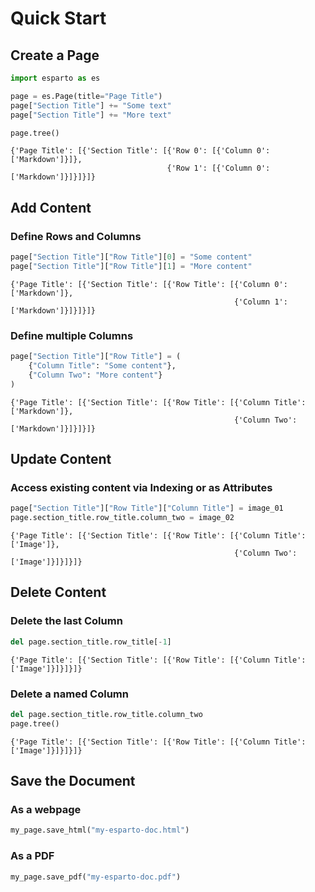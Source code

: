# Quick Start

## Create a Page

```python
import esparto as es

page = es.Page(title="Page Title")
page["Section Title"] += "Some text"
page["Section Title"] += "More text"

page.tree()
```

```
{'Page Title': [{'Section Title': [{'Row 0': [{'Column 0': ['Markdown']}]},
                                   {'Row 1': [{'Column 0': ['Markdown']}]}]}]}
```

## Add Content

### Define Rows and Columns

```python
page["Section Title"]["Row Title"][0] = "Some content"
page["Section Title"]["Row Title"][1] = "More content"
```

```
{'Page Title': [{'Section Title': [{'Row Title': [{'Column 0': ['Markdown']},
                                                  {'Column 1': ['Markdown']}]}]}]}
```

### Define multiple Columns

```python
page["Section Title"]["Row Title"] = (
    {"Column Title": "Some content"},
    {"Column Two": "More content"}
)
```

```
{'Page Title': [{'Section Title': [{'Row Title': [{'Column Title': ['Markdown']},
                                                  {'Column Two': ['Markdown']}]}]}]}
```

## Update Content

### Access existing content via Indexing or as Attributes

```python
page["Section Title"]["Row Title"]["Column Title"] = image_01
page.section_title.row_title.column_two = image_02
```

```
{'Page Title': [{'Section Title': [{'Row Title': [{'Column Title': ['Image']},
                                                  {'Column Two': ['Image']}]}]}]}
```

## Delete Content

### Delete the last Column

```python
del page.section_title.row_title[-1]
```

```
{'Page Title': [{'Section Title': [{'Row Title': [{'Column Title': ['Image']}]}]}]}
```

### Delete a named Column

```python
del page.section_title.row_title.column_two
page.tree()
```

```
{'Page Title': [{'Section Title': [{'Row Title': [{'Column Title': ['Image']}]}]}]}
```

## Save the Document

### As a webpage

```python
my_page.save_html("my-esparto-doc.html")
```

### As a PDF

```python
my_page.save_pdf("my-esparto-doc.pdf")
```

<br>
